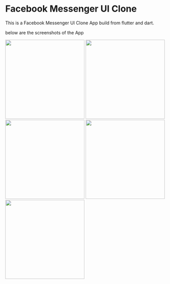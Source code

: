 # Facebook Messenger UI Clone

This is a Facebook Messenger UI Clone App build from flutter and dart.

below are the screenshots of the App

<p float="left">
  <img src="https://user-images.githubusercontent.com/52662002/172898543-2c0bac18-d716-4f52-895d-7fa3d57d7078.jpg" width="250" /> 
  
  <img src="https://user-images.githubusercontent.com/52662002/172898872-c99c0173-6d0f-4faa-adb0-230a19c70d88.jpg" width="250" /> 
  
   <img src="https://user-images.githubusercontent.com/52662002/172899258-003d50d7-6b41-4161-9bc6-2ebbce9a7aea.jpg" width="250" /> 
 
   <img src="https://user-images.githubusercontent.com/52662002/172899491-a0b92859-ee8d-4c05-90ee-b5af3e787231.jpg" width="250" /> 
  
   <img src="https://user-images.githubusercontent.com/52662002/172899912-6befe2a6-b8ac-4f33-87f5-64254542efb8.jpg" width="250" /> 
  
  
</p>
